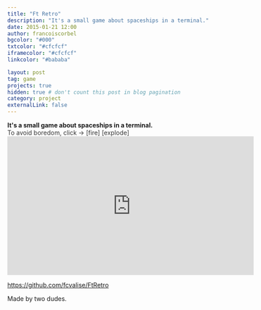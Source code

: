 ```yaml
---
title: "Ft Retro"
description: "It's a small game about spaceships in a terminal."
date: 2015-01-21 12:00
author: francoiscorbel
bgcolor: "#000"
txtcolor: "#cfcfcf"
iframecolor: "#cfcfcf"
linkcolor: "#bababa"

layout: post
tag: game
projects: true
hidden: true # don't count this post in blog pagination
category: project
externalLink: false
---
```


<div class="text general-margin">
<strong>It's a small game about spaceships in a terminal.</strong><br>
</div>

<div style="display:inline-block; color:#373737">To avoid boredom, click -> </div>
<div style="display:inline-block; color:#373737" onclick="playSoundFire()">[fire] </div>
<div style="display:inline-block; color:#373737" onclick="playSoundExplode()">[explode]</div>

<div class="video general-margin">
    <iframe width="560px" height="315px" src="https://www.youtube.com/embed/Q7rNyHkXPDA?modestbranding=1&autohide=1&showinfo=0&controls=0" frameborder="0" allowfullscreen></iframe>
</div>

<audio id="fire" src="{{ site.url}}/assets/ft_retro_fire.ogg"></audio>
<audio id="explode" src="{{ site.url}}/assets/ft_retro_explode.ogg"></audio>

<a class="general-margin" href="https://github.com/fcvalise/FtRetro">https://github.com/fcvalise/FtRetro</a><br>

<div class="text general margin">Made by two dudes.<br>

<script>
function playSoundFire() { document.getElementById('fire').play(); }
function playSoundExplode() { document.getElementById('explode').play(); }
</script>
